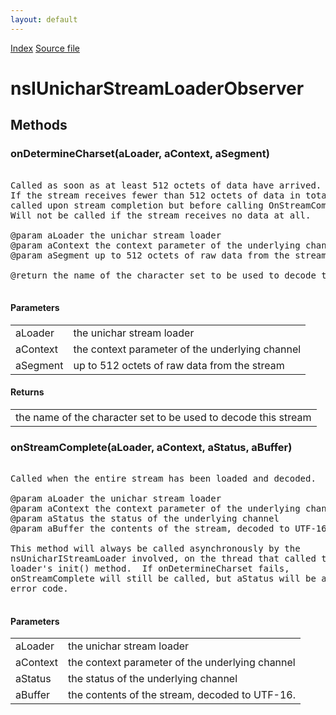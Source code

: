 ```yaml
---
layout: default
---
```

<div id='links'><a href="../index.html">Index</a>
<a href="http://dxr.mozilla.org/mozilla-central/source/netwerk/base/public/nsIUnicharStreamLoader.idl">Source file</a>
</div>

# nsIUnicharStreamLoaderObserver #

## Methods ##

### onDetermineCharset(aLoader, aContext, aSegment) ###
<pre>  
Called as soon as at least 512 octets of data have arrived.  
If the stream receives fewer than 512 octets of data in total,  
called upon stream completion but before calling OnStreamComplete.  
Will not be called if the stream receives no data at all.  
  
@param aLoader the unichar stream loader  
@param aContext the context parameter of the underlying channel  
@param aSegment up to 512 octets of raw data from the stream  
  
@return the name of the character set to be used to decode this stream  
  
</pre>
#### Parameters ####

<table>

<tr>
<td>aLoader</td>
<td>the unichar stream loader  
</td>
</tr>

<tr>
<td>aContext</td>
<td>the context parameter of the underlying channel  
</td>
</tr>

<tr>
<td>aSegment</td>
<td>up to 512 octets of raw data from the stream  
</td>
</tr>

</table>

#### Returns ####

<table>

<tr>
<td>the name of the character set to be used to decode this stream  
</td>
</tr>

</table>

### onStreamComplete(aLoader, aContext, aStatus, aBuffer) ###
<pre>  
Called when the entire stream has been loaded and decoded.  
  
@param aLoader the unichar stream loader  
@param aContext the context parameter of the underlying channel  
@param aStatus the status of the underlying channel  
@param aBuffer the contents of the stream, decoded to UTF-16.  
  
This method will always be called asynchronously by the  
nsUnicharIStreamLoader involved, on the thread that called the  
loader's init() method.  If onDetermineCharset fails,  
onStreamComplete will still be called, but aStatus will be an  
error code.  
  
</pre>
#### Parameters ####

<table>

<tr>
<td>aLoader</td>
<td>the unichar stream loader  
</td>
</tr>

<tr>
<td>aContext</td>
<td>the context parameter of the underlying channel  
</td>
</tr>

<tr>
<td>aStatus</td>
<td>the status of the underlying channel  
</td>
</tr>

<tr>
<td>aBuffer</td>
<td>the contents of the stream, decoded to UTF-16.  
</td>
</tr>

</table>
